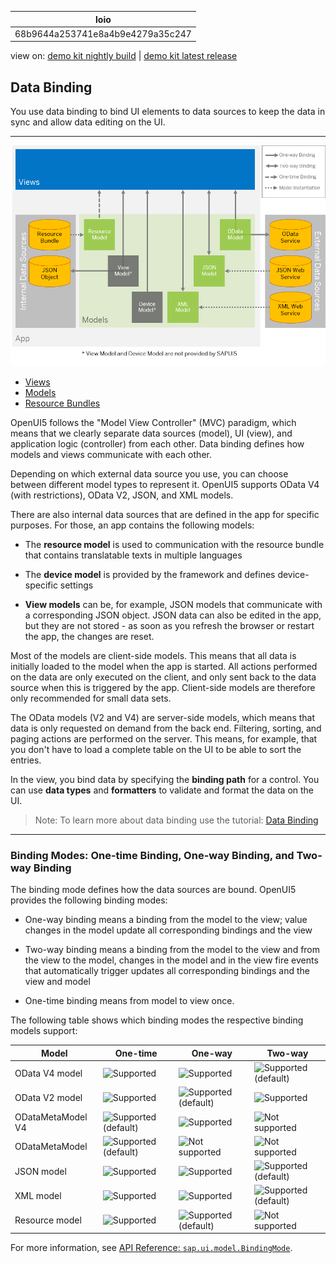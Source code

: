 <!-- loio68b9644a253741e8a4b9e4279a35c247 -->

| loio |
| -----|
| 68b9644a253741e8a4b9e4279a35c247 |

<div id="loio">

view on: [demo kit nightly build](https://openui5nightly.hana.ondemand.com/#/topic/68b9644a253741e8a4b9e4279a35c247) | [demo kit latest release](https://openui5.hana.ondemand.com/#/topic/68b9644a253741e8a4b9e4279a35c247)</div>

## Data Binding

You use data binding to bind UI elements to data sources to keep the data in sync and allow data editing on the UI.

***

![](loio544b09736447477198202b636048bab8_LowRes.png)

-   [Views](Views_91f27e3.md)
-   [Models](Models_e1b6259.md)
-   [Resource Bundles](Resource_Bundles_91f225c.md)

OpenUI5 follows the "Model View Controller" \(MVC\) paradigm, which means that we clearly separate data sources \(model\), UI \(view\), and application logic \(controller\) from each other. Data binding defines how models and views communicate with each other.

Depending on which external data source you use, you can choose between different model types to represent it. OpenUI5 supports OData V4 \(with restrictions\), OData V2, JSON, and XML models.

There are also internal data sources that are defined in the app for specific purposes. For those, an app contains the following models:

-   The **resource model** is used to communication with the resource bundle that contains translatable texts in multiple languages

-   The **device model** is provided by the framework and defines device-specific settings

-   **View models** can be, for example, JSON models that communicate with a corresponding JSON object. JSON data can also be edited in the app, but they are not stored - as soon as you refresh the browser or restart the app, the changes are reset.


Most of the models are client-side models. This means that all data is initially loaded to the model when the app is started. All actions performed on the data are only executed on the client, and only sent back to the data source when this is triggered by the app. Client-side models are therefore only recommended for small data sets.

The OData models \(V2 and V4\) are server-side models, which means that data is only requested on demand from the back end. Filtering, sorting, and paging actions are performed on the server. This means, for example, that you don't have to load a complete table on the UI to be able to sort the entries.

In the view, you bind data by specifying the **binding path** for a control. You can use **data types** and **formatters** to validate and format the data on the UI.

> Note:
> To learn more about data binding use the tutorial: [Data Binding](Data_Binding_e531093.md)
> 
> 

***

<a name="loio68b9644a253741e8a4b9e4279a35c247__section_BindingModes"/>

### Binding Modes: One-time Binding, One-way Binding, and Two-way Binding

The binding mode defines how the data sources are bound. OpenUI5 provides the following binding modes:

-   One-way binding means a binding from the model to the view; value changes in the model update all corresponding bindings and the view

-   Two-way binding means a binding from the model to the view and from the view to the model, changes in the model and in the view fire events that automatically trigger updates all corresponding bindings and the view and model

-   One-time binding means from model to view once.


The following table shows which binding modes the respective binding models support:

|Model|One-time|One-way|Two-way|
|-----|--------|-------|-------|
|OData V4 model| ![Supported](loio3cb17ee88aed44d2bf1d14b97728c709_LowRes.gif) | ![Supported](loio3cb17ee88aed44d2bf1d14b97728c709_LowRes.gif) | ![Supported](loio3cb17ee88aed44d2bf1d14b97728c709_LowRes.gif) \(default\)|
|OData V2 model| ![Supported](loio3cb17ee88aed44d2bf1d14b97728c709_LowRes.gif) | ![Supported](loio3cb17ee88aed44d2bf1d14b97728c709_LowRes.gif) \(default\)| ![Supported](loio3cb17ee88aed44d2bf1d14b97728c709_LowRes.gif) |
|ODataMetaModel V4| ![Supported](loio3cb17ee88aed44d2bf1d14b97728c709_LowRes.gif) \(default\)| ![Supported](loio3cb17ee88aed44d2bf1d14b97728c709_LowRes.gif) | ![Not supported](loio5befb5af20ed42fd9052a99014d953a3_LowRes.gif) |
|ODataMetaModel| ![Supported](loio3cb17ee88aed44d2bf1d14b97728c709_LowRes.gif) \(default\)| ![Not supported](loio5befb5af20ed42fd9052a99014d953a3_LowRes.gif) | ![Not supported](loio5befb5af20ed42fd9052a99014d953a3_LowRes.gif) |
|JSON model| ![Supported](loio3cb17ee88aed44d2bf1d14b97728c709_LowRes.gif) | ![Supported](loio3cb17ee88aed44d2bf1d14b97728c709_LowRes.gif) | ![Supported](loio3cb17ee88aed44d2bf1d14b97728c709_LowRes.gif) \(default\)|
|XML model| ![Supported](loio3cb17ee88aed44d2bf1d14b97728c709_LowRes.gif) | ![Supported](loio3cb17ee88aed44d2bf1d14b97728c709_LowRes.gif) | ![Supported](loio3cb17ee88aed44d2bf1d14b97728c709_LowRes.gif) \(default\)|
|Resource model| ![Supported](loio3cb17ee88aed44d2bf1d14b97728c709_LowRes.gif) | ![Supported](loio3cb17ee88aed44d2bf1d14b97728c709_LowRes.gif) \(default\)| ![Not supported](loio5befb5af20ed42fd9052a99014d953a3_LowRes.gif) |

For more information, see [API Reference: `sap.ui.model.BindingMode`](https://openui5.hana.ondemand.com/#docs/api/symbols/sap.ui.model.BindingMode.html). 

